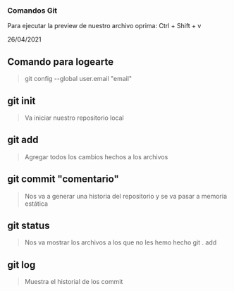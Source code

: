 ### Comandos Git
Para ejecutar la preview de nuestro archivo oprima: Ctrl + Shift + v

26/04/2021

## Comando para logearte
> git config --global user.email "email"
## git init
> Va iniciar nuestro repositorio local
## git add
> Agregar todos los cambios hechos a los archivos
## git commit "comentario"
> Nos va a generar una historia del repositorio y se va pasar a memoria estática
## git status
> Nos va mostrar los archivos a los que no les hemo hecho git . add

## git log
> Muestra el historial de los commit